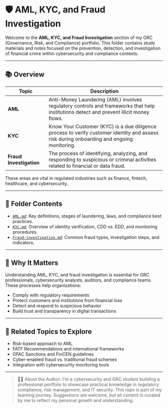 # 🛡️ AML, KYC, and Fraud Investigation

Welcome to the **AML, KYC, and Fraud Investigation** section of my GRC (Governance, Risk, and Compliance) portfolio. This folder contains study materials and notes focused on the prevention, detection, and investigation of financial crime within cybersecurity and compliance contexts.

---

## 📚 Overview

| Topic | Description |
|-------|-------------|
| **AML** | Anti-Money Laundering (AML) involves regulatory controls and frameworks that help institutions detect and prevent illicit money flows. |
| **KYC** | Know Your Customer (KYC) is a due diligence process to verify customer identity and assess risk during onboarding and ongoing monitoring. |
| **Fraud Investigation** | The process of identifying, analyzing, and responding to suspicious or criminal activities related to financial or data fraud. |

These areas are vital in regulated industries such as finance, fintech, healthcare, and cybersecurity.

---

## 📁 Folder Contents

- [`AML.md`](./aml.md): Key definitions, stages of laundering, laws, and compliance best practices.
- [`KYC.md`](./kyc.md): Overview of identity verification, CDD vs. EDD, and monitoring procedures.
- [`Fraud-investigation.md`](./fraud-investigation.md): Common fraud types, investigation steps, and indicators.

---

## 🧭 Why It Matters

Understanding AML, KYC, and fraud investigation is essential for GRC professionals, cybersecurity analysts, auditors, and compliance teams. These processes help organizations:

- Comply with regulatory requirements
- Protect customers and institutions from financial loss
- Detect and respond to suspicious behavior
- Build trust and transparency in digital transactions

---

## 📌 Related Topics to Explore

- Risk-based approach to AML
- FATF Recommendations and international frameworks
- OFAC Sanctions and FinCEN guidelines
- Cyber-enabled fraud vs. traditional fraud schemes
- Integration with cybersecurity monitoring tools

---

>🧑‍💻 About the Author:
I'm a cybersecurity and GRC student building a professional portfolio to showcase practical knowledge in regulatory compliance, risk management, and IT security. This repo is part of my learning journey. Suggestions are welcome, but all content is curated by me to reflect my personal growth and understanding.


